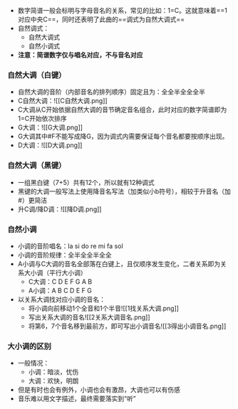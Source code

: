 - 数字简谱一般会标明与字母音名的关系，常见的比如：1=C。这就意味着==1对应中央C==，同时还表明了此曲的==调式为自然大调式==
- 自然调式：
	- 自然大调式
	- 自然小调式
- **注意：简谱数字仅与唱名对应，不与音名对应**

### 自然大调（白键）
- 自然大调的音阶（内部音名的排列顺序）固定且为：全全半全全全半
- C自然大调：![[C自然大调.png]]
- C大调从C开始依据自然大调的音节确定音名组合，此时对应的数字简谱即为1=C开始依次排序
- G大调：![[G大调.png]]
- G大调其中#F不能写成降G，因为调式内需要保证每个音名都要按顺序出现。
- D大调：![[D大调.png]]

### 自然大调（黑键）
- 一组黑白键（7+5）共有12个，所以就有12种调式
- 黑键的大调一般写法上使用降音名写法（加类似小b符号），相较于升音名（加#）更简洁
- 升C调/降D调：![[降D调.png]]

### 自然小调
- 小调的音阶唱名：la si do re mi fa sol
- 小调的音阶规律：全半全全半全全
- A小调与C大调的音名全部落在白键上，且仅顺序发生变化，二者关系即为关系大小调（平行大小调）
	- C大调：C D E F G A B
	- A小调：A B C D E F G
- 以关系大调找对应小调的音名：
	- 将小调向前移动1个全音和1个半音![[1找关系大调.png]]
	- 写出关系大调的音名![[2关系大调音名.png]]
	- 将第6，7个音名移到最前方，即可写出小调音名![[3得出小调音名.png]]

### 大小调的区别
- 一般情况：
	- 小调：暗淡，忧伤
	- 大调：欢快，明朗
- 但是有时也会有例外，小调也会有激昂，大调也可以有伤感
- 音乐难以用文字描述，最终需要落实到“听”